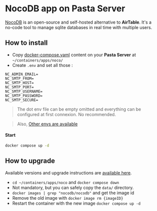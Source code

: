 # NocoDB app on Pasta Server

[NocoDB](https://nocodb.com/) is an open-source and self-hosted alternative to **AirTable**.
It's a no-code tool to manage sqlite databases in real time with multiple users.

## How to install

- Copy [docker-compose.yaml](https://github.com/zouloux/pasta/tree/main/server/containers/apps/noco/docker-compose.yaml) content on your **Pasta Server** at `~/containers/apps/noco/`
- Create `.env` and set all those :
```dotenv
NC_ADMIN_EMAIL=
NC_SMTP_FROM=
NC_SMTP_HOST=
NC_SMTP_PORT=
NC_SMTP_USERNAME=
NC_SMTP_PASSWORD=
NC_SMTP_SECURE=
```

> The dot env file can be empty omitted and everything can be configured at first connexion. No recommended.

> Also, [Other envs are available](https://docs.nocodb.com/getting-started/self-hosted/environment-variables)

#### Start
```bash
docker compose up -d
```


## How to upgrade

Available versions and upgrade instructions are [available here](https://github.com/nocodb/nocodb/releases). 

- `cd ~/containers/apps/noco` and `docker compose down`
- Not mandatory, but you can safely copy the `data/` directory.
- `docker images | grep "nocodb/nocodb"` and get the image id
- Remove the old image with `docker image rm {imageID}`
- Restart the container with the new image `docker compose up -d`